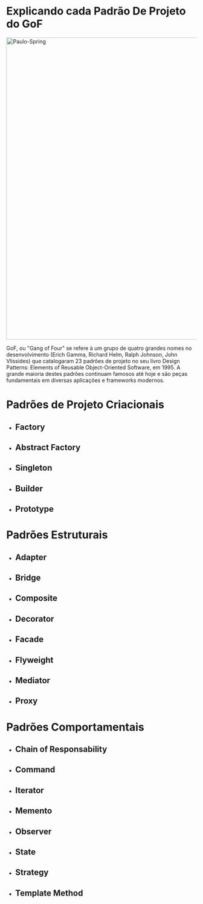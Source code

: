 # Explicando cada Padrão De Projeto do GoF

<img alt="Paulo-Spring" height="800" width="800" src="https://user-images.githubusercontent.com/88008441/229867908-ae89292b-efeb-45a9-a53b-b03e450416af.png">

GoF, ou "Gang of Four" se refere à um grupo de quatro grandes nomes no desenvolvimento (Erich Gamma, Richard Helm, Ralph Johnson, John Vlissides) que catalogaram 23 padrões de projeto no seu livro Design Patterns: Elements of Reusable Object-Oriented Software, em 1995. A grande maioria destes padrões continuam famosos até hoje e são peças fundamentais em diversas aplicações e frameworks modernos.


# Padrões de Projeto Criacionais

- ## Factory
- ## Abstract Factory
- ## Singleton 
- ## Builder
- ## Prototype

# Padrões Estruturais

- ## Adapter
- ## Bridge
- ## Composite
- ## Decorator
- ## Facade
- ## Flyweight
- ## Mediator
- ## Proxy

# Padrões Comportamentais

- ## Chain of Responsability
- ## Command
- ## Iterator
- ## Memento
- ## Observer
- ## State
- ## Strategy
- ## Template Method

